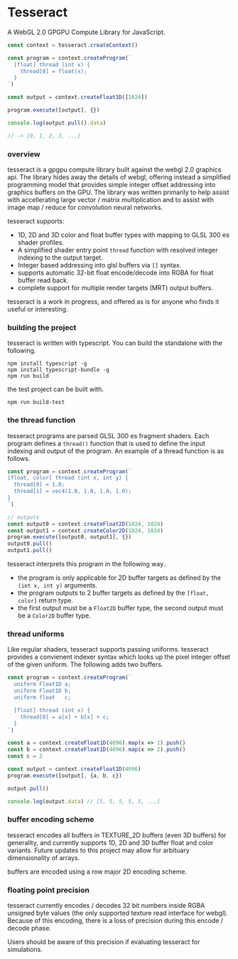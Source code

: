 # Tesseract

A WebGL 2.0 GPGPU Compute Library for JavaScript.

```typescript
const context = tesseract.createContext()

const program = context.createProgram(`
  [float] thread (int x) {
    thread[0] = float(x);
  }
`)

const output = context.createFloat1D([1024])

program.execute([output], {})

console.log(output.pull().data) 

// -> [0, 1, 2, 3, ...]
```

### overview

tesseract is a gpgpu compute library built against the webgl 2.0 graphics api. The library hides away the details of webgl, offering instead a simplified programming model that provides simple integer offset addressing into graphics buffers on the GPU. The library was written primarily to help assist with accellerating large vector / matrix multiplication and to assist with image map / reduce for convolution neural networks.

tesseract supports:
- 1D, 2D and 3D color and float buffer types with mapping to GLSL 300 es shader profiles.
- A simplified shader entry point ```thread``` function with resolved integer indexing to the output target.
- Integer based addressing into glsl buffers via ```[]``` syntax. 
- supports automatic 32-bit float encode/decode into RGBA for float buffer read back.
- complete support for multiple render targets (MRT) output buffers.

tesseract is a work in progress, and offered as is for anyone who finds it useful or interesting.

### building the project

tesseract is written with typescript. You can build the standalone with the following.

```
npm install typescript -g
npm install typescript-bundle -g
npm run build
```
the test project can be built with.
```
npm run build-test
```

### the thread function

tesseract programs are parsed GLSL 300 es fragment shaders. Each program defines a ```thread()``` function that is used to define the input indexing and output of the program. An example of a thread function is as follows.

```javascript
const program = context.createProgram(`
[float, color] thread (int x, int y) {
  thread[0] = 1.0; 
  thread[1] = vec4(1.0, 1.0, 1.0, 1.0);
}
`)

// outputs
const output0 = context.createFloat2D(1024, 1024)
const output1 = context.createColor2D(1024, 1024)
program.execute([output0, output1], {})
output0.pull()
output1.pull()

```
tesseract interprets this program in the following way..
- the program is only applicable for 2D buffer targets as defined by the ```(int x, int y)``` arguments.
- the program outputs to 2 buffer targets as defined by the ```[float, color]``` return type.
- the first output must be a ```Float2D``` buffer type, the second output must be a ```Color2D``` buffer type.

### thread uniforms

Like regular shaders, tesseract supports passing uniforms. tesseract provides a convienent indexer syntax which looks up the pixel integer offset of the given uniform. The following adds two buffers.

```javascript
const program = context.createProgram(`
  uniform Float1D a;
  uniform Float1D b;
  uniform float   c;

  [float] thread (int x) {
    thread[0] = a[x] + b[x] + c;
  }
`)

const a = context.createFloat1D(4096).map(x => 1).push()
const b = context.createFloat1D(4096).map(x => 2).push()
const c = 2

const output = context.createFloat1D(4096)
program.execute([output], {a, b, c})

output.pull() 

console.log(output.data) // [5, 5, 5, 5, 5, ...]
```

### buffer encoding scheme

tesseract encodes all buffers in TEXTURE_2D buffers (even 3D buffers) for generality, and currently supports 1D, 2D and 3D buffer float and color variants. Future updates to this project may allow for arbituary dimensionality of arrays.

buffers are encoded using a row major 2D encoding scheme. 

### floating point precision

tesseract currently encodes / decodes 32 bit numbers inside RGBA unsigned byte values (the only supported texture read interface for webgl). Because of this encoding, there is a loss of precision during this encode / decode phase.

Users should be aware of this precision if evaluating tesseract for simulations. 

